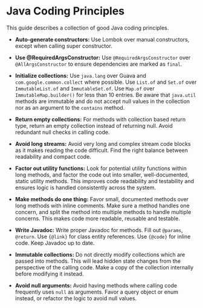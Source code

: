 # Java Coding Principles

This guide describes a collection of good Java coding principles.

* **Auto-generate constructors:** Use Lombok over manual constructors, except when calling super constructor.

* **Use @RequiredArgsConstructor:** Use `@RequiredArgsConstructor` over `@AllArgsConstructor` to ensure dependencies are marked as `final`.

* **Initialize collections:** Use `java.lang` over Guava  and `com.google.common.collect` where possible. Use `List.of` and `Set.of` over `ImmutableList.of` and `ImmutableSet.of`. Use `Map.of` over `ImmutableMap.builder()` for less than 10 entries. Be aware that `java.util` methods are immutable and do not accept null values in the collection nor as an argument to the `contains` method.

*  **Return empty collections:** For methods with collection based return type, return an empty collection instead of returning null. Avoid redundant null checks in calling code.

* **Avoid long streams:** Avoid very long and complex stream code blocks as it makes reading the code difficult. Find the right balance between readability and compact code.

* **Factor out utility functions:** Look for potential utility functions within long methods, and factor the code out into smaller, well-documented, static utility methods. This improves code readability and testability and ensures logic is handled consistently across the system.

* **Make methods do one thing:** Favor small, documented methods over long methods with inline comments. Make sure a method handles one concern, and split the method into multiple methods to handle multiple concerns. This makes code more readable, reusable and testable.

* **Write Javadoc:** Write proper Javadoc for methods. Fill out `@params`, `@return`. Use `{@link}` for class entity references. Use `{@code}` for inline code. Keep Javadoc up to date.

* **Immutable collections:** Do not directly modify collections which are passed into methods. This will lead hidden state changes from the perspective of the calling code. Make a copy of the collection internally before modifying it instead.

* **Avoid null arguments:** Avoid having methods where calling code frequently uses `null` as arguments. Favor a query object or enum instead, or refactor the logic to avoid null values.

  